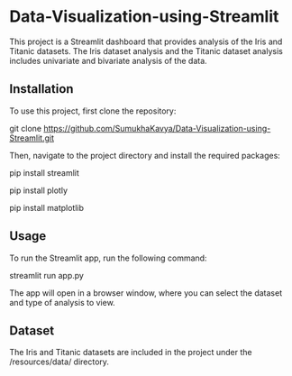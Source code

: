 # Data-Visualization-using-Streamlit

This project is a Streamlit dashboard that provides analysis of the Iris and Titanic datasets. The Iris dataset analysis and the Titanic dataset analysis includes univariate and bivariate analysis of the data.

## Installation

To use this project, first clone the repository:

git clone https://github.com/SumukhaKavya/Data-Visualization-using-Streamlit.git

Then, navigate to the project directory and install the required packages:

pip install streamlit

pip install plotly

pip install matplotlib

## Usage

To run the Streamlit app, run the following command:

streamlit run app.py

The app will open in a browser window, where you can select the dataset and type of analysis to view.

## Dataset

The Iris and Titanic datasets are included in the project under the /resources/data/ directory.
